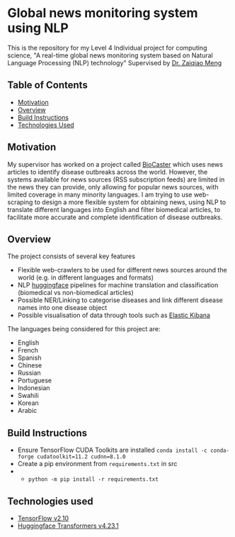 # Global news monitoring system using NLP
This is the repository for my Level 4 Individual project for computing science, "A real-time global news monitoring system based on Natural Language Processing (NLP) technology" Supervised by [Dr. Zaiqiao Meng](https://www.gla.ac.uk/schools/computing/staff/zaiqiaomeng/)

## Table of Contents
* [Motivation](#motivation)
* [Overview](#overview)
* [Build Instructions](#build-instructions)
* [Technologies Used](#technologies-used)

## Motivation
My supervisor has worked on a project called [BioCaster](http://www.biocaster.org/) which uses news articles to identify disease outbreaks across the world. However, the systems available for news sources (RSS subscription feeds) are limited in the news they can provide, only allowing for popular news sources, with limited coverage in many minority languages. I am trying to use web-scraping to design a more flexible system for obtaining news, using NLP to translate different languages into English and filter biomedical articles, to facilitate more accurate and complete identification of disease outbreaks.
## Overview
The project consists of several key features
  * Flexible web-crawlers to be used for different news sources around the world (e.g. in different languages and formats)
  * NLP [huggingface](https://huggingface.co/) pipelines for machine translation and classification (biomedical vs non-biomedical articles)
  * Possible NER/Linking to categorise diseases and link different disease names into one disease object
  * Possible visualisation of data through tools such as [Elastic Kibana](https://www.elastic.co/kibana/)

The languages being considered for this project are:
* English
* French
* Spanish
* Chinese
* Russian
* Portuguese
* Indonesian
* Swahili
* Korean
* Arabic

## Build Instructions
* Ensure TensorFlow CUDA Toolkits are installed
```conda install -c conda-forge cudatoolkit=11.2 cudnn=8.1.0```
* Create a pip environment from `requirements.txt` in src
* * ```python -m pip install -r requirements.txt```
## Technologies used
* [TensorFlow v2.10](https://github.com/tensorflow/tensorflow/releases/tag/v2.10.0)
* [Huggingface Transformers v4.23.1](https://huggingface.co/transformers)
